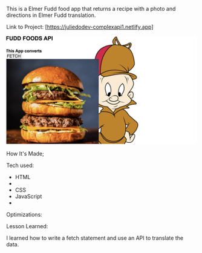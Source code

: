 This is a Elmer Fudd food app that returns a recipe with a photo and directions in Elmer Fudd translation.

Link to Project: [https://juliedodev-complexapi1.netlify.app]


<img src="complexapi1.png">

How It's Made;

Tech used: 
<ul>
<li>HTML<li>
<li>CSS</li>
<li>JavaScript<li>
</ul>

Optimizations:

Lesson Learned:

I learned how to write a fetch statement and use an API to translate the data.
